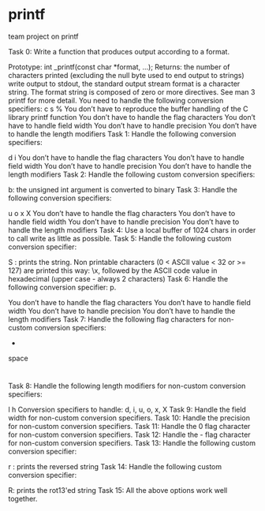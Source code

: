 # printf
team project on printf

Task 0: Write a function that produces output according to a format.

Prototype: int _printf(const char *format, ...);
Returns: the number of characters printed (excluding the null byte used to end output to strings)
write output to stdout, the standard output stream
format is a character string. The format string is composed of zero or more directives. See man 3 printf for more detail. You need to handle the following conversion specifiers:
c
s
%
You don’t have to reproduce the buffer handling of the C library printf function
You don’t have to handle the flag characters
You don’t have to handle field width
You don’t have to handle precision
You don’t have to handle the length modifiers
Task 1: Handle the following conversion specifiers:

d
i
You don’t have to handle the flag characters
You don’t have to handle field width
You don’t have to handle precision
You don’t have to handle the length modifiers
Task 2: Handle the following custom conversion specifiers:

b: the unsigned int argument is converted to binary
Task 3: Handle the following conversion specifiers:

u
o
x
X
You don’t have to handle the flag characters
You don’t have to handle field width
You don’t have to handle precision
You don’t have to handle the length modifiers
Task 4: Use a local buffer of 1024 chars in order to call write as little as possible.
Task 5: Handle the following custom conversion specifier:

S : prints the string.
Non printable characters (0 < ASCII value < 32 or >= 127) are printed this way: \x, followed by the ASCII code value in hexadecimal (upper case - always 2 characters)
Task 6: Handle the following conversion specifier: p.

You don’t have to handle the flag characters
You don’t have to handle field width
You don’t have to handle precision
You don’t have to handle the length modifiers
Task 7: Handle the following flag characters for non-custom conversion specifiers:

+
space
#
Task 8: Handle the following length modifiers for non-custom conversion specifiers:

l
h
Conversion specifiers to handle: d, i, u, o, x, X
Task 9: Handle the field width for non-custom conversion specifiers.
Task 10: Handle the precision for non-custom conversion specifiers.
Task 11: Handle the 0 flag character for non-custom conversion specifiers.
Task 12: Handle the - flag character for non-custom conversion specifiers.
Task 13: Handle the following custom conversion specifier:

r : prints the reversed string
Task 14: Handle the following custom conversion specifier:

R: prints the rot13'ed string
Task 15: All the above options work well together.
